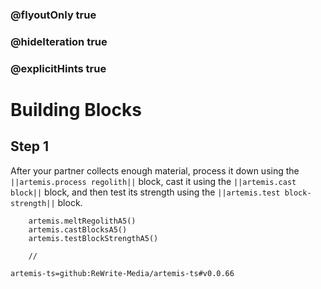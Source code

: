 ### @flyoutOnly true
### @hideIteration true
### @explicitHints true

# Building Blocks

## Step 1
After your partner collects enough material, process it down using the ``||artemis.process regolith||`` block, cast it using the ``||artemis.cast block||`` block, and then test its strength using the ``||artemis.test block-strength||`` block.

```ghost
    artemis.meltRegolithA5()
    artemis.castBlocksA5()
    artemis.testBlockStrengthA5()
```
```template
    //
```

```package
artemis-ts=github:ReWrite-Media/artemis-ts#v0.0.66
```